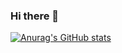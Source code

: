 ### Hi there 👋

[![Anurag's GitHub stats](https://github-readme-stats.vercel.app/apiretortpasta=anuraghazra)](https://github.com/anuraghazra/github-readme-stats)
<!--
**retortpasta/retortpasta** is a ✨ _special_ ✨ repository because its `README.md` (this file) appears on your GitHub profile.

Here are some ideas to get you started:

- 🔭 I’m currently working on ...
- 🌱 I’m currently learning ...
- 👯 I’m looking to collaborate on ...
- 🤔 I’m looking for help with ...
- 💬 Ask me about ...
- 📫 How to reach me: ...
- 😄 Pronouns: ...
- ⚡ Fun fact: ...
-->
